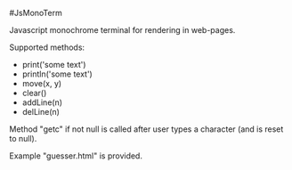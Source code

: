 #JsMonoTerm

Javascript monochrome terminal for rendering in web-pages.

Supported methods:

- print('some text')
- println('some text')
- move(x, y)
- clear()
- addLine(n)
- delLine(n)

Method "getc" if not null is called after user types a character (and is
reset to null).

Example "guesser.html" is provided.
